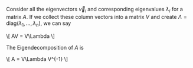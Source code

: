 Consider all the eigenvectors $\vec{v}_i$ and corresponding eigenvalues $\lambda_i$ for a matrix $A$. If we collect these column vectors into a matrix $V$ and create $\Lambda = \mathrm{diag}(\lambda_1, \ldots, \lambda_n)$, we can say

\\[
AV = V\Lambda
\\]

The Eigendecomposition of $A$ is

\\[
A = V\Lambda V^{-1}
\\]
